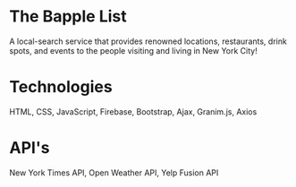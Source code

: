 # The Bapple List
A local-search service that provides renowned locations, restaurants, drink spots, and events to the people visiting and living in New York City!


# Technologies
HTML,
CSS,
JavaScript, 
Firebase,
Bootstrap,
Ajax,
Granim.js,
Axios

# API's
New York Times API,
Open Weather API,
Yelp Fusion API

